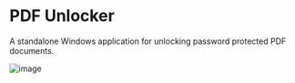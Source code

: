 # PDF Unlocker                 

A standalone Windows application for unlocking password protected PDF documents.

![image](https://github.com/user-attachments/assets/0ed21bf2-b458-4fb3-a6c6-3b25e31f044e)



